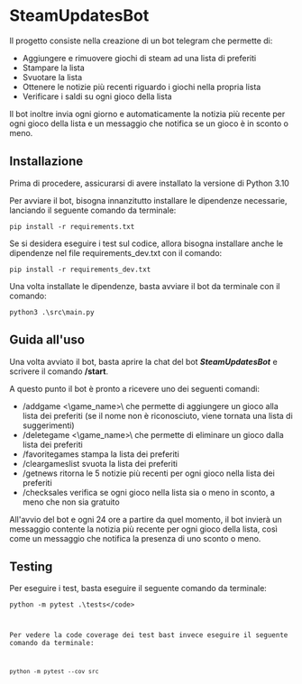 # SteamUpdatesBot

Il progetto consiste nella creazione di un bot telegram che permette di:
- Aggiungere e rimuovere giochi di steam ad una lista di preferiti
- Stampare la lista
- Svuotare la lista
- Ottenere le notizie più recenti riguardo i giochi nella propria lista
- Verificare i saldi su ogni gioco della lista

Il bot inoltre invia ogni giorno e automaticamente la notizia più recente per ogni gioco della lista e un messaggio che notifica se un gioco è in sconto o meno.

## Installazione

Prima di procedere, assicurarsi di avere installato la versione di Python 3.10

Per avviare il bot, bisogna innanzitutto installare le dipendenze necessarie, lanciando il seguente comando da terminale:

<code>pip install -r requirements.txt</code>

Se si desidera eseguire i test sul codice, allora bisogna installare anche le dipendenze nel file requirements_dev.txt con il comando:

<code>pip install -r requirements_dev.txt</code>

Una volta installate le dipendenze, basta avviare il bot da terminale con il comando:

<code>python3 .\src\main.py</code>

## Guida all'uso

Una volta avviato il bot, basta aprire la chat del bot  ***SteamUpdatesBot*** e scrivere il comando **/start**.

A questo punto il bot è pronto a ricevere uno dei seguenti comandi:
- /addgame <\game_name>\ che permette di aggiungere un gioco alla lista dei preferiti (se il nome non è riconosciuto, viene tornata una lista di suggerimenti)
- /deletegame <\game_name>\ che permette di eliminare un gioco dalla lista dei preferiti
- /favoritegames stampa la lista dei preferiti
- /cleargameslist svuota la lista dei preferiti
- /getnews ritorna le 5 notizie più recenti per ogni gioco nella lista dei preferiti
- /checksales verifica se ogni gioco nella lista sia o meno in sconto, a meno che non sia gratuito

All'avvio del bot e ogni 24 ore a partire da quel momento, il bot invierà un messaggio contente la notizia più recente per ogni gioco della lista, così come un messaggio che notifica la presenza di uno sconto o meno.

## Testing 

Per eseguire i test, basta eseguire il seguente comando da terminale:

<code>python -m pytest .\tests\</code>

Per vedere la code coverage dei test bast invece eseguire il seguente comando da terminale:

<code>python -m pytest --cov src</code>
